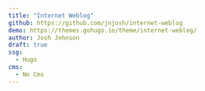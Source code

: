 ```yaml
---
title: "Internet Weblog"
github: https://github.com/jnjosh/internet-weblog
demo: https://themes.gohugo.io/theme/internet-weblog/
author: Josh Johnson
draft: true
ssg:
  - Hugo
cms:
  - No Cms
---
```

